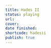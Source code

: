 ```yaml
---
title: Hades II
status: playing
url:
cover:
date finished:
shortcode: hadesii
publish: true
---
```

